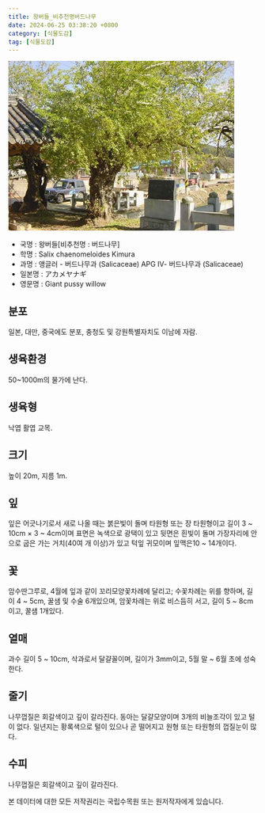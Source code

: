 ```yaml
---
title: 왕버들_비추천명버드나무
date: 2024-06-25 03:38:20 +0800
category: [식물도감]
tag: [식물도감]
---
```




![왕버들[비추천명 : 버드나무]](/assets/img/fileUpload/plants/basic/Salicaceae/Salix/16823/1_th2.JPG)
- 국명 : 왕버들[비추천명 : 버드나무]
- 학명 : Salix chaenomeloides Kimura
- 과명 : 앵글러 - 버드나무과 (Salicaceae) APG Ⅳ- 버드나무과 (Salicaceae)
- 일본명 : アカメヤナギ
- 영문명 : Giant pussy willow


## 분포
일본, 대만, 중국에도 분포, 충청도 및 강원특별자치도 이남에 자람.
## 생육환경
50~1000m의 물가에 난다.
## 생육형
낙엽 활엽 교목.
## 크기
높이 20m, 지름 1m. 
## 잎
잎은 어긋나기로서 새로 나올 때는 붉은빛이 돌며 타원형 또는 장 타원형이고 길이 3 ~ 10cm × 3 ~ 4cm이며 표면은 녹색으로 광택이 있고 뒷면은 흰빛이 돌며 가장자리에 안으로 굽은 가는 거치(40여 개 이상)가 있고 턱잎 귀모이며 잎맥은10 ~ 14개이다.
## 꽃
암수딴그루로, 4월에 잎과 같이 꼬리모양꽃차례에 달리고; 수꽃차례는 위를 향하며, 길이 4 ~ 5cm, 꿀샘 및 수술 6개있으며,  암꽃차례는 위로 비스듬히 서고, 길이 5 ~ 8cm이고, 꿀샘 1개있다.  
## 열매
과수 길이 5 ~ 10cm, 삭과로서  달걀꼴이며, 길이가 3mm이고, 5월 말 ~ 6월 초에 성숙한다.
## 줄기
나무껍질은 회갈색이고 깊이 갈라진다. 동아는 달걀모양이며 3개의 비늘조각이 있고 털이 없다. 일년지는 황록색으로 털이 있으나 곧 떨어지고 원형 또는 타원형의 껍질눈이 많다.
## 수피
나무껍질은 회갈색이고 깊이 갈라진다. 






본 데이터에 대한 모든 저작권리는 국립수목원 또는 원저작자에게 있습니다.
